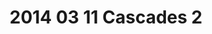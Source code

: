 ---
layout: blog
title: 2014 03 11 Cascades 2
category: blog
lat: 47.15335
lng: -120.82115
altitude: 662.03
image: https://s3-us-west-2.amazonaws.com/worldcup14/2014-03-11 10:08:48 PDT.jpg
observation: 20140311100848PDT
---